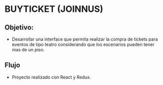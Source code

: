 # BUYTICKET (JOINNUS)

## Objetivo:

- Desarrollar una interface que permita realizar la compra de tickets  para eventos de tipo teatro considerando que los escenarios pueden tener mas de un piso.

## Flujo

- Proyecto realizado con React y Redux.
